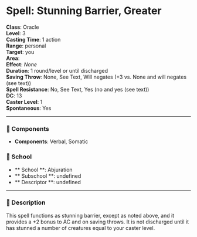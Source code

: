 
# Spell: Stunning Barrier, Greater
**Class**: Oracle  
**Level**: 3  
**Casting Time**: 1 action  
**Range**: personal  
**Target**: you  
**Area**:   
**Effect**: _None_  
**Duration**: 1 round/level or until discharged  
**Saving Throw**: None, See Text, Will negates (+3 vs. None and will negates (see text))  
**Spell Resistance**: No, See Text, Yes (no and yes (see text))  
**DC**: 13  
**Caster Level**: 1  
**Spontaneous**: Yes

---

### 🔮 Components
- **Components**: Verbal, Somatic

### 🏫 School
- ** School **: Abjuration
- ** Subschool **: undefined
- ** Descriptor **: undefined
---

### 📜 Description
This spell functions as stunning barrier, except as noted above, and it provides a +2 bonus to AC and on saving throws. It is not discharged until it has stunned a number of creatures equal to your caster level.
